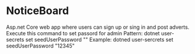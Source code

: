 # NoticeBoard
Asp.net Core web app where users can sign up or sing in and post adverts.
Execute this command to set passord for admin
Pattern:
dotnet user-secrets set seedUserPassword "<Password>"
Example:
dotned user-sercrets set seedUserPassword "12345"